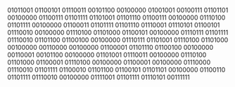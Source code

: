 01011001 01100101 01110011 00101100 00100000 01001001 00100111 01101101 00100000 01100111 01101111 01101001 01101110 01100111 00100000 01110100 01101111 00100000 01100011 01101111 01101110 01110001 01110101 01100101 01110010 00100000 01110100 01101000 01100101 00100000 01110111 01101111 01110010 01101100 01100100 00100000 01110111 01101001 01110100 01101000 00100000 00110000 00100000 01100001 01101110 01100100 00100000 00110001 00101100 00100000 01101001 01110011 00100000 01110100 01101000 01100001 01110100 00100000 01100001 00100000 01110000 01110010 01101111 01100010 01101100 01100101 01101101 00100000 01100110 01101111 01110010 00100000 01111001 01101111 01110101 00111111

